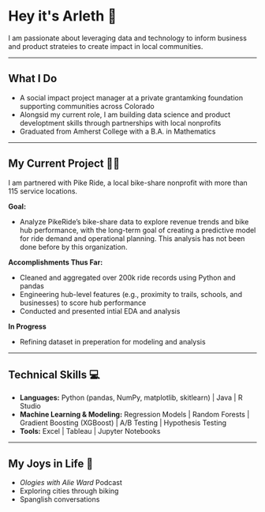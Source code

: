 # Hey it's Arleth 🤙
I am passionate about leveraging data and technology to inform business and product strateies to create impact in local communities.

---
## What I Do
- A social impact project manager at a private grantamking foundation supporting communities across Colorado
- Alongsid my current role, I am building data science and product developtment skills through partnerships with local nonprofits
- Graduated from Amherst College with a B.A. in Mathematics
  
---
## My Current Project 🚵‍♀️
I am partnered with Pike Ride, a local bike-share nonprofit with more than 115 service locations.

**Goal:** 
- Analyze PikeRide’s bike-share data to explore revenue trends and bike hub performance, with the long-term goal of creating a predictive model for ride demand and operational planning. This analysis has not been done before by this organization.  

**Accomplishments Thus Far:**  
- Cleaned and aggregated over 200k ride records using Python and pandas  
- Engineering hub-level features (e.g., proximity to trails, schools, and businesses) to score hub performance  
- Conducted and presented intial EDA and analysis 

**In Progress** 
- Refining dataset in preperation for modeling and analysis

---
## Technical Skills  💻 
- **Languages:** Python (pandas, NumPy, matplotlib, skitlearn) |  Java | R Studio
- **Machine Learning & Modeling:** Regression Models | Random Forests |  Gradient Boosting (XGBoost) | A/B Testing | Hypothesis Testing
- **Tools:** Excel | Tableau | Jupyter Notebooks

---  
## My Joys in Life 🌱
- *Ologies with Alie Ward* Podcast
- Exploring cities through biking
- Spanglish conversations


<!--
**ArlethRodriguesz/ArlethRodriguesz** is a ✨ _special_ ✨ repository because its `README.md` (this file) appears on your GitHub profile.

Here are some ideas to get you started:

- 🔭 I’m currently working on ...
- 🌱 I’m currently learning ...
- 👯 I’m looking to collaborate on ...
- 🤔 I’m looking for help with ...
- 💬 Ask me about ...
- 📫 How to reach me: ...
- ⚡ Fun fact: ...
-->
